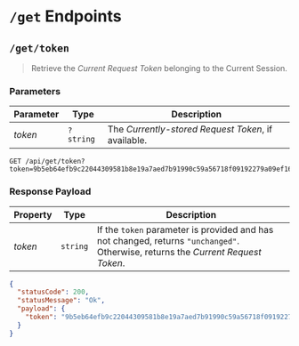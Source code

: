 # `/get` Endpoints #

## `/get/token` ##
> Retrieve the *Current Request Token* belonging to the Current Session.

### Parameters ###

| Parameter | Type      | Description                                         |
| ---       | ---       | ---                                                 |
| *token*   | `?string` | The *Currently-stored Request Token*, if available. |

```http request
GET /api/get/token?token=9b5eb64efb9c22044309581b8e19a7aed7b91990c59a56718f09192279a09ef16666ede3aa0953a21ee66f50eed5aeea85e03937845b9b66c063281a763df3dd
```

### Response Payload ###

| Property | Type | Description |
| --- | --- | --- |
| *token* | `string` | If the `token` parameter is provided and has not changed, returns `"unchanged"`. Otherwise, returns the *Current Request Token*. |


```json
{
  "statusCode": 200,
  "statusMessage": "Ok",
  "payload": {
    "token": "9b5eb64efb9c22044309581b8e19a7aed7b91990c59a56718f09192279a09ef16666ede3aa0953a21ee66f50eed5aeea85e03937845b9b66c063281a763df3dd"
  }
}
```
